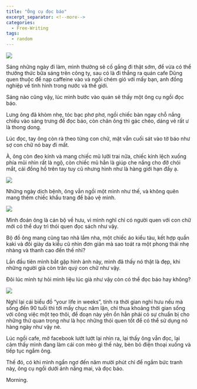 ```yaml
---
title: "Ông cụ đọc báo"
excerpt_separator: <!--more-->
categories:
  - Free-Writing
tags:
  - random
---
```


![](assets/images/2020/11/2020-11-04-ong-cu-doc-bao.webp)


Sáng những ngày đi làm, mình thường sẽ cố gắng đi thật sớm, để vừa có thể thưởng thức bữa sáng trên công ty, sau có là đi thẳng ra quán cafe Dũng quen thuộc để nạp caffeine vào và ngồi chém gió với mấy bạn, anh đồng nghiệp về tình hình trong nước và thế giới.



Sáng nào cũng vậy, lúc mình bước vào quán sẽ thấy một ông cụ ngồi đọc báo. 

Lưng ông đã khòm nhẹ, tóc bạc phơ phơ, ngồi chiếc bàn ngay chỗ nắng chiếu vào sáng trưng để đọc báo, còn chân ông thì gác chéo, dáng vẻ rất ư là thong dong.

Lúc đọc, tay ông còn rà theo từng con chữ, mặt vẫn cuối sát vào tờ báo như sợ con chữ nó bay đi mất.

À, ông còn đeo kính và mang chiếc mũ lưỡi trai nữa, chiếc kính lệch xuống phía mũi nhìn rất là ngộ, còn chiếc mũ hẳn là giúp che nắng cho đỡ chói mắt, cái đồng hồ trên tay tuy cũ nhưng hình như là hàng giới hạn đấy ạ.

![](https://i0.wp.com/beautyoncode.com/wp-content/uploads/2021/03/img_0693-scaled.jpg)

Những ngày dịch bệnh, ông vẫn ngồi một mình như thế, và không quên mang thêm chiếc khẩu trang để bảo vệ mình.

![](https://i0.wp.com/beautyoncode.com/wp-content/uploads/2021/03/img_1270-scaled.jpg)

Mình đoán ông là cán bộ về hưu, vì mình nghĩ chỉ có người quen với con chữ mới có thể duy trì thói quen đọc sách như vậy.

Bộ đồ ông mang cũng tao nhã lắm nha, một chiếc áo kiểu tàu, kết hợp quần kaki và đôi giày da kiểu cũ nhìn đơn giản mà sao toát ra một phong thái nhẹ nhàng và thanh cao đến thế nhỉ?

Lần đầu tiên mình bắt gặp hình ảnh này, mình đã thấy nó thật là đẹp, khi những người già còn trân quý con chữ như vậy. 

Đôi lúc mình tự hỏi mình liệu lúc già như vậy còn có thể đọc báo hay không?

![](https://i0.wp.com/beautyoncode.com/wp-content/uploads/2021/03/ong-cu-doc-bao1.jpg)

Nghĩ lại cái biểu đồ “your life in weeks”, tính ra thời gian nghỉ hưu nếu mà sống đến 90 tuổi thì tới mấy chục năm lận, chỉ thua khoảng thời gian sống với công việc một tẹo thôi, để đoạn này yên ổn hẳn phải có sự chuẩn bị cho những thứ quan trọng như là học những thói quen tốt để có thể sử dụng nó hàng ngày như vậy nè.

Lúc ngồi cafe, mở facebook lướt lướt lại nhìn ra, lại thấy ông vẫn đọc, lại cảm thấy mình đang làm cái con mèo gì thế này, bèn bỏ điện thoại xuống và tiếp tục ngắm ông.

Thế đó, có khi mình ngẩn ngơ đến năm mười phút chỉ để ngắm bức tranh này, ông cụ ngồi dưới ánh nắng mai, và đọc báo.

Morning.

